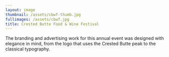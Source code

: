 ```yaml
---
layout: image
thumbnail: /assets/cbwf-thumb.jpg
fullimages: /assets/cbwf.jpg
title: Crested Butte Food & Wine Festival
---
```


The branding and advertising work for this annual event was designed with elegance in mind, from the logo that uses the Crested Butte peak to the classical typography.
